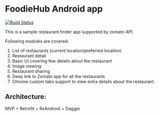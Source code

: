# FoodieHub Android app

[![Build Status](https://travis-ci.org/skymansandy/foodieHubAndroid.svg?branch=master)](https://travis-ci.org/skymansandy/foodieHubAndroid)

This is a sample restaurant finder app supported by zomato API.

Following modules are covered:

1. List of restaurants (current location/preferred location)
2. Restaurant detail
3. Basic UI covering few details about the restaurant
4. Image viewing
5. Restaurant sharing
6. Deep link to Zomato app for all the restaurants
7. Chrome custom tabs support to view extra details about the restaurant.

## Architecture:

MVP + Retrofit + RxAndroid + Dagger